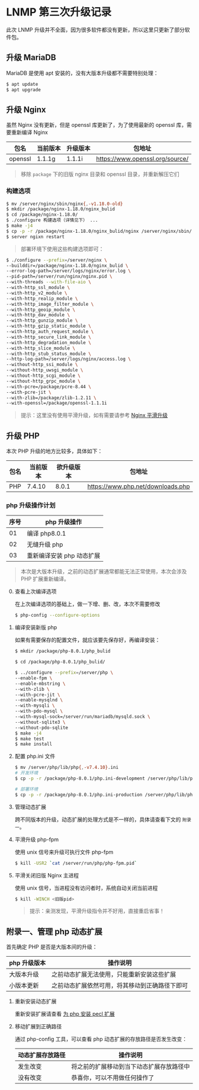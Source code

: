 # LNMP 第三次升级记录

此次 LNMP 升级并不全面，因为很多软件都没有更新，所以这里只更新了部分软件包。

## 升级 MariaDB

MariaDB 是使用 apt 安装的，没有大版本升级都不需要特别处理：

```sh
$ apt update
$ apt upgrade
```

## 升级 Nginx

虽然 Nginx 没有更新，但是 openssl 库更新了，为了使用最新的 openssl 库，需要重新编译 Nginx

| 包名    | 当前版本 | 升级版本 | 包地址                          |
| ------- | -------- | -------- | ------------------------------- |
| openssl | 1.1.1g   | 1.1.1i   | https://www.openssl.org/source/ |

> 移除 `package` 下的旧版 nginx 目录和 openssl 目录，并重新解压它们

### 构建选项

```sh
$ mv /server/nginx/sbin/nginx{,-v1.18.0-old}
$ mkdir /package/nginx-1.18.0/nginx_bulid
$ cd /package/nginx-1.18.0/
$ ./configure 构建选项（详情见下） ...
$ make -j4
$ cp -p -r /package/nginx-1.18.0/nginx_bulid/nginx /server/nginx/sbin/
$ server ngixn restart
```

> 部署环境下使用这些构建选项即可：

```sh
$ ./configure --prefix=/server/nginx \
--builddir=/package/nginx-1.18.0/nginx_bulid \
--error-log-path=/server/logs/nginx/error.log \
--pid-path=/server/run/nginx/nginx.pid \
--with-threads --with-file-aio \
--with-http_ssl_module \
--with-http_v2_module \
--with-http_realip_module \
--with-http_image_filter_module \
--with-http_geoip_module \
--with-http_dav_module \
--with-http_gunzip_module \
--with-http_gzip_static_module \
--with-http_auth_request_module \
--with-http_secure_link_module \
--with-http_degradation_module \
--with-http_slice_module \
--with-http_stub_status_module \
--http-log-path=/server/logs/nginx/access.log \
--without-http_ssi_module \
--without-http_uwsgi_module \
--without-http_scgi_module \
--without-http_grpc_module \
--with-pcre=/package/pcre-8.44 \
--with-pcre-jit \
--with-zlib=/package/zlib-1.2.11 \
--with-openssl=/package/openssl-1.1.1i
```

> 提示：这里没有使用平滑升级，如有需要请参考 [Nginx 平滑升级](../../Nginx/03-Nginx平滑升级.md)

## 升级 PHP

本次 PHP 升级的地方比较多，具体如下：

| 包名 | 当前版本 | 欲升级版本 | 包地址                            |
| ---- | -------- | ---------- | --------------------------------- |
| PHP  | 7.4.10   | 8.0.1      | https://www.php.net/downloads.php |

### php 升级操作计划

| 序号 | php 升级操作              |
| ---- | ------------------------- |
| 01   | 编译 php8.0.1             |
| 02   | 无缝升级 php              |
| 03   | 重新编译安装 php 动态扩展 |

> 本次是大版本升级，之前的动态扩展通常都能无法正常使用，本次会涉及 PHP 扩展重新编译。

0. 查看上次编译选项

    在上次编译选项的基础上，做一下增、删、改，本次不需要修改

    ```sh
    $ php-config --configure-options
    ```

1. 编译安装新版 php

    如果有需要保存的配置文件，就应该要先保存好，再编译安装：

    ```sh
    $ mkdir /package/php-8.0.1/php_bulid

    $ cd /package/php-8.0.1/php_bulid/

    $ ../configure --prefix=/server/php \
    --enable-fpm \
    --enable-mbstring \
    --with-zlib \
    --with-pcre-jit \
    --enable-mysqlnd \
    --with-mysqli \
    --with-pdo-mysql \
    --with-mysql-sock=/server/run/mariadb/mysqld.sock \
    --without-sqlite3 \
    --without-pdo-sqlite
    $ make -j4
    $ make test
    $ make install
    ```

2. 配置 php.ini 文件

    ```sh
    $ mv /server/php/lib/php{,-v7.4.10}.ini
    # 开发环境
    $ cp -p -r /package/php-8.0.1/php.ini-development /server/php/lib/php.ini

    # 部署环境
    $ cp -p -r /package/php-8.0.1/php.ini-production /server/php/lib/php.ini

    ```

3. 管理动态扩展

    跨不同版本的升级，动态扩展的处理方式是不一样的，具体请查看下文的 `附录一`。

4. 平滑升级 php-fpm

    使用 unix 信号来升级可执行文件 php-fpm

    ```sh
    $ kill -USR2 `cat /server/run/php/php-fpm.pid`
    ```

5. 平滑关闭旧版 Nginx 主进程

    使用 unix 信号，当进程没有访问者时，系统自动关闭当前进程

    ```sh
    $ kill -WINCH <旧版pid>
    ```

    > 提示：亲测发现，平滑升级指令并不好用，直接重启省事！

## 附录一、管理 php 动态扩展

首先确定 PHP 是否是大版本间的升级：

| php 升级版本 | 操作说明                                       |
| ------------ | ---------------------------------------------- |
| 大版本升级   | 之前动态扩展无法使用，只能重新安装这些扩展     |
| 小版本更新   | 之前动态扩展依然可用，将其移动到正确路径下即可 |

1. 重新安装动态扩展

    重新安装扩展请查看 [为 php 安装 pecl 扩展](./04-为php安装pecl扩展.md)

2. 移动扩展到正确路径

    通过 php-config 工具，可以查看 php 动态扩展的存放路径是否发生改变：

    | 动态扩展存放路径 | 操作说明                                 |
    | ---------------- | ---------------------------------------- |
    | 发生改变         | 将之前的扩展移动到当下动态扩展存放路径中 |
    | 没有改变         | 恭喜你，可以不用做任何操作了             |
